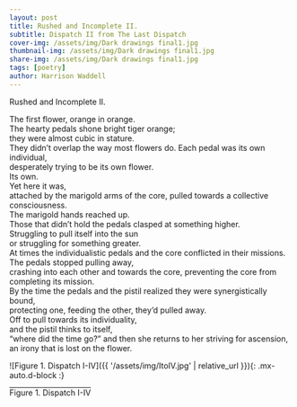```yaml
---
layout: post
title: Rushed and Incomplete II.  
subtitle: Dispatch II from The Last Dispatch
cover-img: /assets/img/Dark drawings final1.jpg
thumbnail-img: /assets/img/Dark drawings final1.jpg
share-img: /assets/img/Dark drawings final1.jpg
tags: [poetry]
author: Harrison Waddell
---
```


Rushed and Incomplete II. 

The first flower, orange in orange.  
The hearty pedals shone bright tiger orange;  
they were almost cubic in stature.  
They didn’t overlap the way most flowers do. 
Each pedal was its own individual,  
desperately trying to be its own flower.  
Its own.  
Yet here it was,  
attached by the marigold arms of the core, 
pulled towards a collective consciousness.  
The marigold hands reached up.  
Those that didn’t hold the pedals clasped at something higher.  
Struggling to pull itself into the sun  
or struggling for something greater.  
At times the individualistic pedals and the core conflicted in their missions.  
The pedals stopped pulling away,  
crashing into each other and towards the core, 
preventing the core from completing its mission.  
By the time the pedals and the pistil realized they were synergistically bound,  
protecting one, feeding the other, they’d pulled away.  
Off to pull towards its individuality,  
and the pistil thinks to itself,  
“where did the time go?” 
and then she returns to her striving for ascension,  
an irony that is lost on the flower. 

![Figure 1. Dispatch I-IV]({{ '/assets/img/ItoIV.jpg' | relative_url }}){: .mx-auto.d-block :}

<span style="text-decoration:overline">Figure 1. Dispatch I-IV</span>
